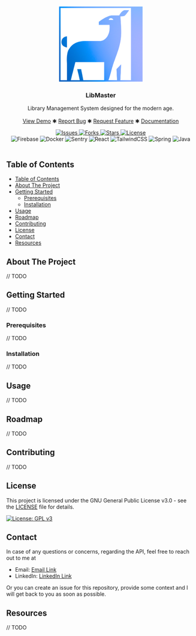 <br />
<div align="center">
  <a href="/url">
    <img src="./assets/LibMaster Logo Blank.png" alt="LibMaster-Logo" height="200">
  </a>

<h3 align="center">LibMaster</h3>

  <p>
    Library Management System designed for the modern age.
    <br />
    <br />
    <a href="/url">View Demo</a>
    ✱
    <a href="https://github.com/openceJav/libmaster/issues">Report Bug</a>
    ✱
    <a href="https://github.com/openceJav/libmaster/issues">Request Feature</a>
    ✱
    <a href="/url">Documentation</a>
  </p>
</div>
<div align="center">
    <!-- Build Status & Other Information -->
    <a href="/url">
        <img src="https://img.shields.io/github/issues/openceJav/libmaster" alt="Issues">
    </a>
    <a href="/url">
        <img src="https://img.shields.io/github/forks/openceJav/libmaster" alt="Forks">
    </a>
    <a href="/url">
        <img src="https://img.shields.io/github/stars/openceJav/libmaster" alt="Stars">
    </a>
    <a href="/url">
        <img src="https://img.shields.io/github/license/openceJav/libmaster" alt="License">
    </a>
</div>
<div align="center">
    <!-- Badges & Built-With -->
    <img src="https://img.shields.io/badge/firebase-white?style=for-the-badge&logo=firebase&logoColor=ffda0a" alt="Firebase">
    <img src="https://img.shields.io/badge/-Docker-%232496ED?style=for-the-badge&logo=docker&logoColor=white" alt="Docker">
    <img src="https://img.shields.io/badge/-Sentry-560bad?style=for-the-badge&logo=sentry&logoColor=white" alt="Sentry">
    <img src="https://img.shields.io/badge/react-%2320232a.svg?style=for-the-badge&logo=react&logoColor=%2361DAFB" alt="React">
    <img src="https://img.shields.io/badge/tailwindcss-%2338B2AC.svg?style=for-the-badge&logo=tailwind-css&logoColor=white" alt="TailwindCSS">
    <img src="https://img.shields.io/badge/spring-%236DB33F.svg?style=for-the-badge&logo=spring&logoColor=white" alt="Spring"> 
    <img src="https://img.shields.io/badge/java-%23ED8B00.svg?style=for-the-badge&logo=openjdk&logoColor=white" alt="Java">
</div>
<br />

## Table of Contents

- [Table of Contents](#table-of-contents)
- [About The Project](#about-the-project)
- [Getting Started](#getting-started)
  - [Prerequisites](#prerequisites)
  - [Installation](#installation)
- [Usage](#usage)
- [Roadmap](#roadmap)
- [Contributing](#contributing)
- [License](#license)
- [Contact](#contact)
- [Resources](#resources)

## About The Project

// TODO

## Getting Started

// TODO

### Prerequisites

// TODO

### Installation

// TODO

## Usage

// TODO

## Roadmap

// TODO

## Contributing

// TODO

## License

This project is licensed under the GNU General Public License v3.0 - see the [LICENSE](LICENSE) file for details.

[![License: GPL v3](https://img.shields.io/badge/License-GPLv3-blue.svg)](https://www.gnu.org/licenses/gpl-3.0)

## Contact

In case of any questions or concerns, regarding the API, 
feel free to reach out to me at
- Email: [Email Link](mailto:hikue.primary@gmail.com)
- LinkedIn: [LinkedIn Link](https://www.linkedin.com/in/hikue/)

Or you can create an issue for this repository, 
provide some context and I will get back to you 
as soon as possible.

## Resources

// TODO
